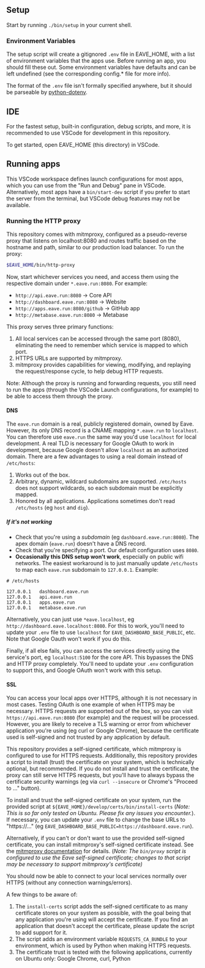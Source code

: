 ## Setup

Start by running `./bin/setup` in your current shell.

### Environment Variables

The setup script will create a gitignored `.env` file in EAVE_HOME, with a list of environment variables that the apps use. Before running an app, you should fill these out. Some environment variables have defaults and can be left undefined (see the corresponding config.* file for more info).

The format of the `.env` file isn't formally specified anywhere, but it should be parseable by [python-dotenv](https://github.com/theskumar/python-dotenv#file-format).

## IDE

For the fastest setup, built-in configuration, debug scripts, and more, it is recommended to use VSCode for development in this repository.

To get started, open EAVE_HOME (this directory) in VSCode.

## Running apps

This VSCode workspace defines launch configurations for most apps, which you can use from the "Run and Debug" pane in VSCode. Alternatively, most apps have a `bin/start-dev` script if you prefer to start the server from the terminal, but VSCode debug features may not be available.

### Running the HTTP proxy

This repository comes with mitmproxy, configured as a pseudo-reverse proxy that listens on localhost:8080 and routes traffic based on the hostname and path, similar to our production load balancer. To run the proxy:

```bash
$EAVE_HOME/bin/http-proxy
```

Now, start whichever services you need, and access them using the respective domain under `*.eave.run:8080`. For example:

- `http://api.eave.run:8080` -> Core API
- `http://dashboard.eave.run:8080` -> Website
- `http://apps.eave.run:8080/github` -> GitHub app
- `http://metabase.eave.run:8080` -> Metabase

This proxy serves three primary functions:

1. All local services can be accessed through the same port (8080), eliminating the need to remember which service is mapped to which port.
1. HTTPS URLs are supported by mitmproxy.
1. mitmproxy provides capabilities for viewing, modifying, and replaying the request/response cycle, to help debug HTTP requests.

Note: Although the proxy is running and forwarding requests, you still need to run the apps (through the VSCode Launch configurations, for example) to be able to access them through the proxy.

#### DNS

The `eave.run` domain is a real, publicly registered domain, owned by Eave. However, its only DNS record is a CNAME mapping `*.eave.run` to `localhost`. You can therefore use `eave.run` the same way you'd use `localhost` for local development.
A real TLD is necessary for Google OAuth to work in development, because Google doesn't allow `localhost` as an authorized domain.
There are a few advantages to using a real domain instead of `/etc/hosts`:

1. Works out of the box.
1. Arbitrary, dynamic, wildcard subdomains are supported. `/etc/hosts` does not support wildcards, so each subdomain must be explicitly mapped.
1. Honored by all applications. Applications sometimes don't read `/etc/hosts` (eg `host` and `dig`).

##### If it's not working

- Check that you're using a _subdomain_ (eg `dashboard.eave.run:8080`). The apex domain (`eave.run`) doesn't have a DNS record.
- Check that you're specifying a port. Our default configuration uses `8080`.
- **Occasionally this DNS setup won't work**, especially on public wifi networks. The easiest workaround is to just manually update `/etc/hosts` to map each `eave.run` subdomain to `127.0.0.1`. Example:

```
# /etc/hosts

127.0.0.1   dashboard.eave.run
127.0.0.1   api.eave.run
127.0.0.1   apps.eave.run
127.0.0.1   metabase.eave.run
```

Alternatively, you can just use `*eave.localhost`, eg `http://dashboard.eave.localhost:8080`. For this to work, you'll need to update your `.env` file to use `localhost` for `EAVE_DASHBOARD_BASE_PUBLIC`, etc. Note that Google Oauth won't work if you do this.

Finally, if all else fails, you can access the services directly using the service's port, eg `localhost:5100` for the core API. This bypasses the DNS and HTTP proxy completely. You'll need to update your `.env` configuration to support this, and Google OAuth won't work with this setup.

#### SSL

You can access your local apps over HTTPS, although it is not necessary in most cases. Testing OAuth is one example of when HTTPS may be necessary. HTTPS requests are supported out of the box, so you can visit `https://api.eave.run:8080` (for example) and the request will be processed. However, you are likely to receive a TLS warning or error from whichever application you're using (eg curl or Google Chrome), because the certificate used is self-signed and not trusted by any application by default.

This repository provides a self-signed certificate, which mitmproxy is configured to use for HTTPS requests. Additionally, this repository provides a script to install (trust) the certificate on your system, which is technically optional, but recommended. If you do not install and trust the certificate, the proxy can still serve HTTPS requests, but you'll have to always bypass the certificate security warnings (eg via `curl --insecure` or Chrome's "Proceed to ..." button).

To install and trust the self-signed certificate on your system, run the provided script at `${EAVE_HOME}/develop/certs/bin/install-certs` (*Note: This is so far only tested on Ubuntu. Please fix any issues you encounter.*). If necessary, you can update your `.env` file to change the base URLs to "https://..." (eg `EAVE_DASHBOARD_BASE_PUBLIC=https://dashboard.eave.run`).

Alternatively, if you can't or don't want to use the provided self-signed certificate, you can install mitmproxy's self-signed certificate instead. See the [mitmproxy documentation](https://docs.mitmproxy.org/stable/concepts-certificates/) for details. (*Note: The `bin/proxy` script is configured to use the Eave self-signed certificate; changes to that script may be necessary to support mitmproxy's certificate)*

You should now be able to connect to your local services normally over HTTPS (without any connection warnings/errors).

A few things to be aware of:

1. The `install-certs` script adds the self-signed certificate to as many certificate stores on your system as possible, with the goal being that any application you're using will accept the certificate. If you find an application that doesn't accept the certificate, please update the script to add support for it.
1. The script adds an environment variable `REQUESTS_CA_BUNDLE` to your environment, which is used by Python when making HTTPS requests.
1. The certificate trust is tested with the following applications, currently on Ubuntu only: Google Chrome, curl, Python